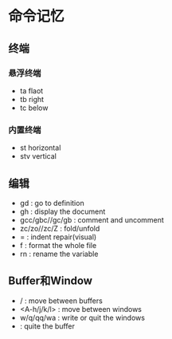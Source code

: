 # 命令记忆
## 终端
### 悬浮终端
- <leader>ta flaot
- <leader>tb right
- <leader>tc below
### 内置终端
- st horizontal
- stv vertical
## 编辑
- gd : go to definition
- gh : display the document
- gcc/gbc//gc/gb : comment and uncomment
- zc/zo//zc/Z : fold/unfold
- = : indent repair(visual)
- <leader>f : format the whole file
- <leader>rn : rename the variable
## Buffer和Window
- <C-h>/<C-l> : move between buffers
- <A-h/j/k/l> : move between windows
- <leader>w/q/qq/wa : write or quit the windows
- <C-w> : quite the buffer
